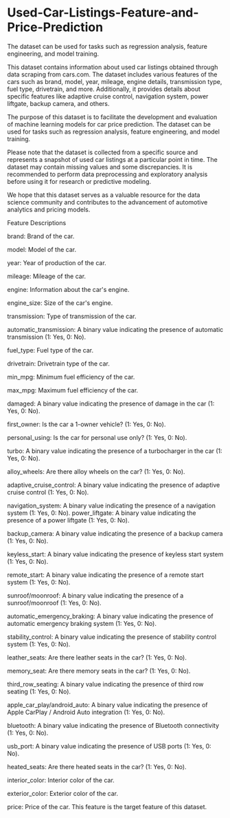 # Used-Car-Listings-Feature-and-Price-Prediction
The dataset can be used for tasks such as regression analysis, feature engineering, and model training.

This dataset contains information about used car listings obtained through data scraping from cars.com. The dataset includes various features of the cars such as brand, model, year, mileage, engine details, transmission type, fuel type, drivetrain, and more. Additionally, it provides details about specific features like adaptive cruise control, navigation system, power liftgate, backup camera, and others.

The purpose of this dataset is to facilitate the development and evaluation of machine learning models for car price prediction. The dataset can be used for tasks such as regression analysis, feature engineering, and model training.

Please note that the dataset is collected from a specific source and represents a snapshot of used car listings at a particular point in time. The dataset may contain missing values and some discrepancies. It is recommended to perform data preprocessing and exploratory analysis before using it for research or predictive modeling.

We hope that this dataset serves as a valuable resource for the data science community and contributes to the advancement of automotive analytics and pricing models.


Feature Descriptions

brand: Brand of the car.

model: Model of the car.

year: Year of production of the car.

mileage: Mileage of the car.

engine: Information about the car's engine.

engine_size: Size of the car's engine.

transmission: Type of transmission of the car.

automatic_transmission: A binary value indicating the presence of automatic transmission (1: Yes, 0: No).

fuel_type: Fuel type of the car.

drivetrain: Drivetrain type of the car.

min_mpg: Minimum fuel efficiency of the car.

max_mpg: Maximum fuel efficiency of the car.

damaged: A binary value indicating the presence of damage in the car (1: Yes, 0: No).

first_owner: Is the car a 1-owner vehicle? (1: Yes, 0: No).

personal_using: Is the car for personal use only? (1: Yes, 0: No).

turbo: A binary value indicating the presence of a turbocharger in the car (1: Yes, 0: No).

alloy_wheels: Are there alloy wheels on the car? (1: Yes, 0: No).

adaptive_cruise_control: A binary value indicating the presence of adaptive cruise control (1: Yes, 0: No).

navigation_system: A binary value indicating the presence of a navigation system (1: Yes, 0: No). power_liftgate: A binary value indicating the presence of a power liftgate (1: Yes, 0: No).

backup_camera: A binary value indicating the presence of a backup camera (1: Yes, 0: No).

keyless_start: A binary value indicating the presence of keyless start system (1: Yes, 0: No).

remote_start: A binary value indicating the presence of a remote start system (1: Yes, 0: No).

sunroof/moonroof: A binary value indicating the presence of a sunroof/moonroof (1: Yes, 0: No).

automatic_emergency_braking: A binary value indicating the presence of automatic emergency braking system (1: Yes, 0: No).

stability_control: A binary value indicating the presence of stability control system (1: Yes, 0: No).

leather_seats: Are there leather seats in the car? (1: Yes, 0: No).

memory_seat: Are there memory seats in the car? (1: Yes, 0: No).

third_row_seating: A binary value indicating the presence of third row seating (1: Yes, 0: No).

apple_car_play/android_auto: A binary value indicating the presence of Apple CarPlay / Android Auto integration (1: Yes, 0: No).

bluetooth: A binary value indicating the presence of Bluetooth connectivity (1: Yes, 0: No).

usb_port: A binary value indicating the presence of USB ports (1: Yes, 0: No).

heated_seats: Are there heated seats in the car? (1: Yes, 0: No).

interior_color: Interior color of the car.

exterior_color: Exterior color of the car.

price: Price of the car. This feature is the target feature of this dataset.
